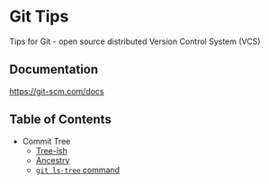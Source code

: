 # Git Tips

Tips for Git - open source distributed Version Control System (VCS)

## Documentation

https://git-scm.com/docs

## Table of Contents

* Commit Tree
    * [Tree-ish](commit-tree/TREE-ISH.md)
    * [Ancestry](commit-tree/ANCESTRY.md)
    * [`git ls-tree` command](commit-tree/LS-TREE.md)
